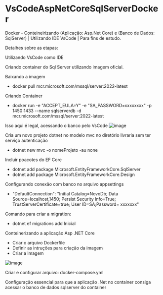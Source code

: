 # VsCodeAspNetCoreSqlServerDocker
Docker - Conteineirizando (Aplicação: Asp.Net Core) e (Banco de Dados: SqlServer) | Utilizando IDE VsCode | Para fins de estudo.

Detalhes sobre as etapas:

Utilizando VsCode como IDE

Criando container do Sql Server utilizando imagem oficial.

Baixando a imagem
- docker pull mcr.microsoft.com/mssql/server:2022-latest

Criando Container
- docker run -e "ACCEPT_EULA=Y" -e "SA_PASSWORD=xxxxxxxx" -p 1450:1433 --name sqlserverdb -d  mcr.microsoft.com/mssql/server:2022-latest

Isso aqui é legal, acessando o banco pelo VsCode
![image](https://github.com/leonardoagqz/VsCodeAspNetCoreSqlServerDocker/assets/38500433/97591376-800b-4067-a7dc-18425e3a1169)


Cria um novo projeto dotnet no modelo mvc no diretório livraria sem ter serviço autenticação
- dotnet new mvc -o nomeProjeto -au none
    
Incluir poacotes do EF Core
- dotnet add package Microsoft.EntityFrameworkCore.SqlServer
- dotnet add package Microsoft.EntityFrameworkCore.Design

Configurando conexão com banco no arquivo appsettings
- "DefaultConnection": "Initial Catalog=NovoDb; Data Source=localhost,1450; Persist Security Info=True; TrustServerCertificate=true; User ID=SA;Password= xxxxxxx"

Comando para criar a migration:
- dotnet ef migrations add Inicial

Conteinerizando a aplicação Asp .NET Core

- Criar o arquivo Dockerfile
- Definir as intruções para criação da imagem
- Criar a Imagem   

 ![image](https://github.com/leonardoagqz/VsCodeAspNetCoreSqlServerDocker/assets/38500433/6329d613-160a-492e-af32-ed617c58f975)


Criar e configurar arquivo: docker-compose.yml

Configuração essencial para que a aplicação .Net no container consiga acessar o banco de dados sqlserver do container

